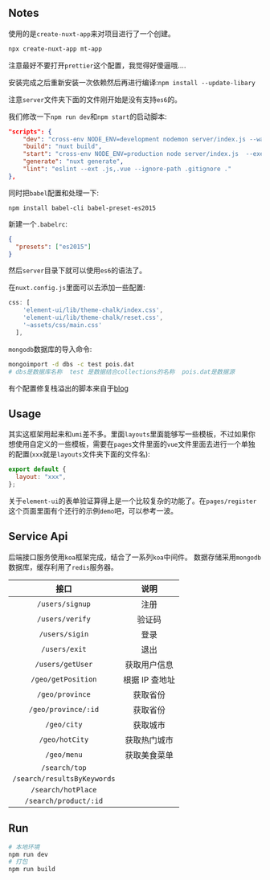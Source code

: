 ## Notes

使用的是`create-nuxt-app`来对项目进行了一个创建。

```bash
npx create-nuxt-app mt-app
```

注意最好不要打开`prettier`这个配置，我觉得好傻逼哦....

安装完成之后重新安装一次依赖然后再进行编译:`npm install --update-libary`

注意`server`文件夹下面的文件刚开始是没有支持`es6`的。

我们修改一下`npm run dev`和`npm start`的启动脚本:

```json
"scripts": {
    "dev": "cross-env NODE_ENV=development nodemon server/index.js --watch server --exec babel-node",
    "build": "nuxt build",
    "start": "cross-env NODE_ENV=production node server/index.js  --exec babel-node",
    "generate": "nuxt generate",
    "lint": "eslint --ext .js,.vue --ignore-path .gitignore ."
},
```

同时把`babel`配置和处理一下:

```
npm install babel-cli babel-preset-es2015
```

新建一个`.babelrc`:

```json
{
  "presets": ["es2015"]
}
```

然后`server`目录下就可以使用`es6`的语法了。

在`nuxt.config.js`里面可以去添加一些配置:

```js
css: [
    'element-ui/lib/theme-chalk/index.css',
    'element-ui/lib/theme-chalk/reset.css',
    '~assets/css/main.css'
  ],
```

`mongodb`数据库的导入命令:

```bash
mongoimport -d dbs -c test pois.dat
# dbs是数据库名称  test 是数据结合collections的名称  pois.dat是数据源
```

有个配置修复栈溢出的脚本来自于[blog](https://blog.csdn.net/weixin_45115705/article/details/98784259)

## Usage

其实这框架用起来和`umi`差不多。里面`layouts`里面能够写一些模板，不过如果你想使用自定义的一些模板，需要在`pages`文件里面的`vue`文件里面去进行一个单独的配置(`xxx`就是`layouts`文件夹下面的文件名):

```js
export default {
  layout: "xxx",
};
```

关于`element-ui`的表单验证算得上是一个比较复杂的功能了。在`pages/register`这个页面里面有个还行的示例`demo`吧，可以参考一波。

## Service Api

后端接口服务使用`koa`框架完成，结合了一系列`koa`中间件。
数据存储采用`mongodb`数据库，缓存利用了`redis`服务器。

|            接口             |      说明      |
| :-------------------------: | :------------: |
|       `/users/signup`       |      注册      |
|       `/users/verify`       |     验证码     |
|       `/users/sigin`        |      登录      |
|        `/users/exit`        |      退出      |
|      `/users/getUser`       |  获取用户信息  |
|     `/geo/getPosition`      | 根据 IP 查地址 |
|       `/geo/province`       |    获取省份    |
|     `/geo/province/:id`     |    获取省份    |
|         `/geo/city`         |    获取城市    |
|       `/geo/hotCity`        |  获取热门城市  |
|         `/geo/menu`         |  获取美食菜单  |
|        `/search/top`        |                |
| `/search/resultsByKeywords` |                |
|     `/search/hotPlace`      |                |
|    `/search/product/:id`    |                |

## Run

```bash
# 本地环境
npm run dev
# 打包
npm run build
```
